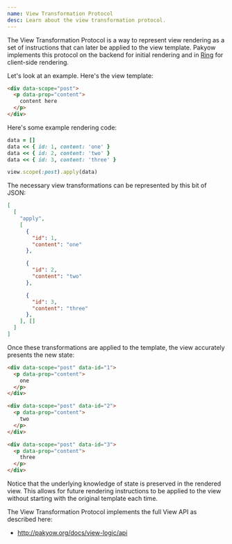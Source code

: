 ```yaml
---
name: View Transformation Protocol
desc: Learn about the view transformation protocol.
---
```


The View Transformation Protocol is a way to represent view rendering as a set
of instructions that can later be applied to the view template. Pakyow
implements this protocol on the backend for initial rendering and in [Ring](https://github.com/pakyow/ring) for
client-side rendering.

Let's look at an example. Here's the view template:

```html
<div data-scope="post">
  <p data-prop="content">
    content here
  </p>
</div>
```

Here's some example rendering code:

```ruby
data = []
data << { id: 1, content: 'one' }
data << { id: 2, content: 'two' }
data << { id: 3, content: 'three' }

view.scope(:post).apply(data)
```

The necessary view transformations can be represented by this bit of JSON:

```json
[
  [
    "apply",
    [
      {
        "id": 1,
        "content": "one"
      },

      {
        "id": 2,
        "content": "two"
      },

      {
        "id": 3,
        "content": "three"
      },
    ], []
  ]
]
```

Once these transformations are applied to the template, the view accurately
presents the new state:

```html
<div data-scope="post" data-id="1">
  <p data-prop="content">
    one
  </p>
</div>

<div data-scope="post" data-id="2">
  <p data-prop="content">
    two
  </p>
</div>

<div data-scope="post" data-id="3">
  <p data-prop="content">
    three
  </p>
</div>
```

Notice that the underlying knowledge of state is preserved in the rendered view.
This allows for future rendering instructions to be applied to the view without
starting with the original template each time.

The View Transformation Protocol implements the full View API as described here:

- http://pakyow.org/docs/view-logic/api
